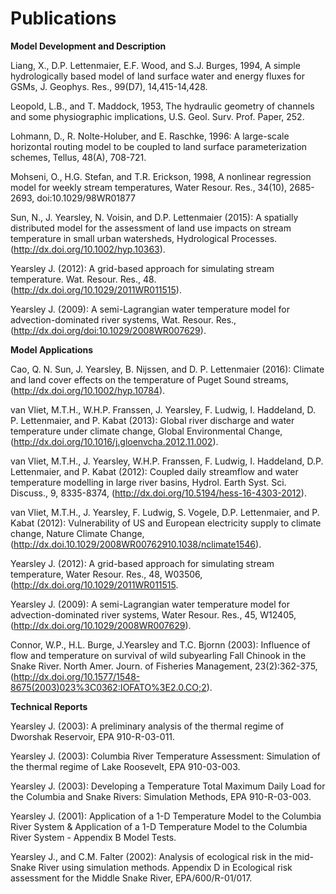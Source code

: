 # Publications
**Model Development and Description**

Liang, X., D.P. Lettenmaier, E.F. Wood, and S.J. Burges, 1994, A simple hydrologically based model of land
surface water and energy fluxes for GSMs, J. Geophys. Res., 99(D7), 14,415-14,428.

Leopold, L.B., and T. Maddock, 1953, The hydraulic geometry of channels and some physiographic
implications, U.S. Geol. Surv. Prof. Paper, 252.

Lohmann, D., R. Nolte-Holuber, and E. Raschke, 1996: A large-scale horizontal routing model to be
coupled to land surface parameterization schemes, Tellus, 48(A), 708-721.

Mohseni, O., H.G. Stefan, and T.R. Erickson, 1998, A nonlinear regression model for weekly stream
temperatures, Water Resour. Res., 34(10), 2685-2693, doi:10.1029/98WR01877

Sun, N., J. Yearsley, N. Voisin, and D.P. Lettenmaier (2015): A spatially distributed model for the assessment
of land use impacts on stream temperature in small urban watersheds, Hydrological Processes. (http://dx.doi.org/10.1002/hyp.10363).

Yearsley J. (2012): A grid-based approach for simulating stream temperature. Wat. Resour. Res., 48. (http://dx.doi.org/10.1029/2011WR011515).


Yearsley J. (2009): A semi-Lagrangian water temperature model for advection-dominated river systems,
Wat. Resour. Res.,(http://dx.doi.org/doi:10.1029/2008WR007629).


**Model Applications**

Cao, Q. N. Sun, J. Yearsley, B. Nijssen, and D. P. Lettenmaier (2016): Climate and land cover effects on the temperature of Puget Sound streams, (http://dx.doi.org/10.1002/hyp.10784).

van Vliet, M.T.H., W.H.P. Franssen, J. Yearsley, F. Ludwig, I. Haddeland, D. P. Lettenmaier, and P. Kabat (2013): Global
river discharge and water temperature under climate change, Global Environmental Change,(http://dx.doi.org/10.1016/j.gloenvcha.2012.11.002).

van Vliet, M.T.H., J. Yearsley, W.H.P. Franssen, F. Ludwig, I. Haddeland, D.P. Lettenmaier, and P. Kabat (2012):
Coupled daily streamflow and water temperature modelling in large river basins,
Hydrol. Earth Syst. Sci. Discuss., 9, 8335-8374, (http://dx.doi.org/10.5194/hess-16-4303-2012).

van Vliet, M.T.H., J. Yearsley, F. Ludwig, S. Vogele, D.P. Lettenmaier, and P. Kabat (2012):
Vulnerability of US and European electricity supply to climate change, Nature Climate Change, (http://dx.doi.10.1029/2008WR00762910.1038/nclimate1546).

Yearsley J. (2012): A grid-based approach for simulating stream temperature, Water Resour. Res., 48, W03506, (http://dx.doi.org/10.1029/2011WR011515.

Yearsley J. (2009): A semi-Lagrangian water temperature model for advection-dominated river systems, Water Resour. Res., 45, W12405,(http://dx.doi.org/10.1029/2008WR007629).

Connor, W.P., H.L. Burge, J.Yearsley and T.C. Bjornn (2003): Influence of flow and temperature on survival of
wild subyearling Fall Chinook in the Snake River. North Amer. Journ. of Fisheries Management, 23(2):362-375, (http://dx.doi.org/10.1577/1548-8675(2003)023%3C0362:IOFATO%3E2.0.CO;2).

**Technical Reports**

Yearsley J. (2003): A preliminary analysis of the thermal regime of Dworshak Reservoir, EPA 910-R-03-011.

Yearsley J. (2003): Columbia River Temperature Assessment: Simulation of the thermal regime of Lake Roosevelt, EPA 910-03-003.

Yearsley J. (2003): Developing a Temperature Total Maximum Daily Load for the Columbia and Snake Rivers: Simulation Methods, EPA 910-R-03-003.

Yearsley J. (2001): Application of a 1-D Temperature Model to the Columbia River System & Application of a 1-D Temperature Model to the Columbia River System - Appendix B Model Tests.

Yearsley J., and C.M. Falter (2002): Analysis of ecological risk in the mid-Snake River using simulation methods. Appendix D in Ecological risk assessment for the Middle Snake River, EPA/600/R-01/017.
